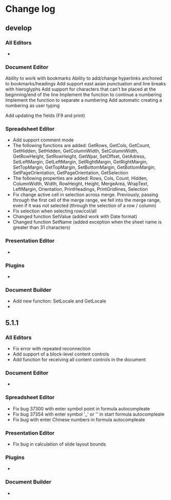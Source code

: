 # Change log
## develop
### All Editors
* 

### Document Editor
Ability to work with bookmarks
Ability to add/change hyperlinks anchored to bookmarks/headings
Add support east asian punctuation and line breaks with hieroglyphs
Add support for characters that can't be placed at the beginning/end of the line
Implement the function to continue a numbering
Implement the function to separate a numbering
Add automatic creating a numbering as user typing

Add updating the fields (F9 and print)

### Spreadsheet Editor
* Add support comment mode
* The following functions are added: GetRows, GetCols, GetCount, GetHidden, SetHidden, GetColumnWidth, SetColumnWidth, GetRowHeight, SetRowHeight, GetWpar, SetOffset, 
GetAdress, SetLeftMargin, GetLeftMargin, SetRightMargin, GetRightMargin, SetTopMargin, GetTopMargin, SetBottomMargin, GetBottomMargin, SetPageOrientation, GetPageOrientation,
GetSelection
* The following properties are added: Rows, Cols, Count, Hidden, ColumnWidth, Width, RowHeight, Height, MergeArea, WrapText, LeftMargin, Orientation, PrintHeadings, PrintGridlines,
Selection
* Fix change active cell in selection across merge. Previously, passing through the first cell of the merge range, we fell into the merge range, even if it was not selected (through the selection of a row / column)
* Fix selection when selecting row/col/all
* Changed function SetValue (added work with Date format)
* Changed function SetName (added exception when the sheet name is greater than 31 characters)

### Presentation Editor
* 

### Plugins
* 

### Document Builder
* Add new function: SetLocale and GetLocale
* 
## 5.1.1
### All Editors
* Fix error with repeated reconnection
* Add support of a block-level content controls
* Add function for receiving all content controls in the document

### Document Editor
* 

### Spreadsheet Editor
* Fix bug 37300 with enter symbol point in formula autocompleate
* Fix bug 37354 with enter symbol '_' or '\' in start formula autocompleate
* Fix bug with enter Chinese numbers in formula autocompleate

### Presentation Editor
* Fix bug in calculation of slide layout bounds

### Plugins
* 

### Document Builder
* 
